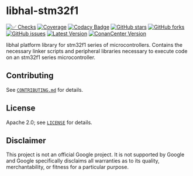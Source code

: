 # libhal-stm32f1

[![✅ Checks](https://github.com/libhal/libhal-stm32f1/actions/workflows/ci.yml/badge.svg)](https://github.com/libhal/libhal-stm32f1/actions/workflows/ci.yml)
[![Coverage](https://libhal.github.io/libhal-stm32f1/coverage/coverage.svg)](https://libhal.github.io/libhal-stm32f1/coverage/)
[![Codacy Badge](https://app.codacy.com/project/badge/Grade/b084e6d5962d49a9afcb275d62cd6586)](https://www.codacy.com/gh/libhal/libhal-stm32f1/dashboard?utm_source=github.com&amp;utm_medium=referral&amp;utm_content=libhal/libhal-stm32f1&amp;utm_campaign=Badge_Grade)
[![GitHub stars](https://img.shields.io/github/stars/libhal/libhal-stm32f1.svg)](https://github.com/libhal/libhal-stm32f1/stargazers)
[![GitHub forks](https://img.shields.io/github/forks/libhal/libhal-stm32f1.svg)](https://github.com/libhal/libhal-stm32f1/network)
[![GitHub issues](https://img.shields.io/github/issues/libhal/libhal.svg)](https://github.com/libhal/libhal/issues)
[![Latest Version](https://libhal.github.io/libhal-stm32f1/latest_version.svg)](https://github.com/libhal/libhal-stm32f1/blob/main/conanfile.py)
[![ConanCenter Version](https://repology.org/badge/version-for-repo/conancenter/libhal-stm32f1.svg)](https://conan.io/center/libhal-stm32f1)

libhal platform library for stm32f1 series of microcontrollers. Contains the
necessary linker scripts and peripheral libraries necessary to execute code on
an stm32f1 series microcontroller.

## Contributing

See [`CONTRIBUTING.md`](CONTRIBUTING.md) for details.

## License

Apache 2.0; see [`LICENSE`](LICENSE) for details.

## Disclaimer

This project is not an official Google project. It is not supported by
Google and Google specifically disclaims all warranties as to its quality,
merchantability, or fitness for a particular purpose.
